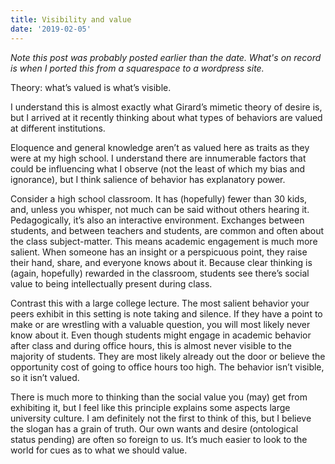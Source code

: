 ```yaml
---
title: Visibility and value
date: '2019-02-05'
---
```

*Note this post was probably posted earlier than the date. What's on record is when I ported this from a squarespace to a wordpress site.*

Theory: what’s valued is what’s visible.

I understand this is almost exactly what Girard’s mimetic theory of desire is, but I arrived at it recently thinking about what types of behaviors are valued at different institutions.

Eloquence and general knowledge aren’t as valued here as traits as they were at my high school. I understand there are innumerable factors that could be influencing what I observe (not the least of which my bias and ignorance), but I think salience of behavior has explanatory power.

Consider a high school classroom. It has (hopefully) fewer than 30 kids, and, unless you whisper, not much can be said without others hearing it. Pedagogically, it’s also an interactive environment. Exchanges between students, and between teachers and students, are common and often about the class subject-matter. This means academic engagement is much more salient. When someone has an insight or a perspicuous point, they raise their hand, share, and everyone knows about it. Because clear thinking is (again, hopefully) rewarded in the classroom, students see there’s social value to being intellectually present during class.

Contrast this with a large college lecture. The most salient behavior your peers exhibit in this setting is note taking and silence. If they have a point to make or are wrestling with a valuable question, you will most likely never know about it. Even though students might engage in academic behavior after class and during office hours, this is almost never visible to the majority of students. They are most likely already out the door or believe the opportunity cost of going to office hours too high. The behavior isn’t visible, so it isn’t valued.

There is much more to thinking than the social value you (may) get from exhibiting it, but I feel like this principle explains some aspects large university culture. I am definitely not the first to think of this, but I believe the slogan has a grain of truth. Our own wants and desire (ontological status pending) are often so foreign to us. It’s much easier to look to the world for cues as to what we should value.
